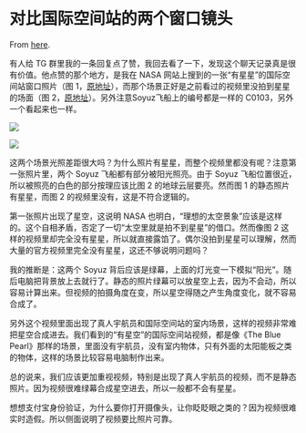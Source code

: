 # 对比国际空间站的两个窗口镜头

From [here](https://yinwang1.substack.com/p/63b).

<span>有人给 TG 群里我的一条回复点了赞，我回去看了一下，发现这个聊天记录真是很有价值。他点赞的那个地方，是我在 NASA 网站上搜到的一张“有星星”的国际空间站窗口照片（图 1，</span>[原地址](https://eol.jsc.nasa.gov/SearchPhotos/photo.pl?mission=ISS029&roll=E&frame=5853)<span>），而那个场景正好是之前看过的视频里没拍到星星的场面（图 2，</span>[原地址](https://youtu.be/SGP6Y0Pnhe4?t=892)<span>）。另外注意Soyuz飞船上的编号都是一样的 C0103，另外一个看起来也一样。</span>

![](https://substackcdn.com/image/fetch/w_1456,c_limit,f_auto,q_auto:good,fl_progressive:steep/https%3A%2F%2Fsubstack-post-media.s3.amazonaws.com%2Fpublic%2Fimages%2F70c95a5c-6496-4f85-991f-d97c09709376_1280x851.jpeg)

![](https://substackcdn.com/image/fetch/w_1456,c_limit,f_auto,q_auto:good,fl_progressive:steep/https%3A%2F%2Fsubstack-post-media.s3.amazonaws.com%2Fpublic%2Fimages%2Fae5866d9-9eae-4a83-a06e-1bcc36697267_1280x898.jpeg)

这两个场景光照差距很大吗？为什么照片有星星，而整个视频里都没有呢？注意第一张照片里，两个 Soyuz 飞船都有部分被阳光照亮。由于 Soyuz 飞船位置很近，所以被照亮的白色的部分按理应该比图 2 的地球云层要亮。然而图 1 的静态照片有星星，而图 2 的视频里没有，这是不符合逻辑的。

第一张照片出现了星空，这说明 NASA 也明白，“理想的太空景象”应该是这样的。这个自相矛盾，否定了一切“太空里就是拍不到星星”的借口。然而像图 2 这样的视频里却完全没有星星，所以就直接露馅了。偶尔没拍到星星可以理解，然而大量的官方视频里完全没有星星，这还不够说明问题吗？

我的推断是：这两个 Soyuz 背后应该是绿幕，上面的灯光变一下模拟“阳光”。随后电脑把背景放上去就行了。静态的照片绿幕可以放星空上去，因为不会动，所以容易计算出来。但视频的拍摄角度在变，所以星空得随之产生角度变化，就不容易合成了。

另外这个视频里面出现了真人宇航员和国际空间站的室内场景，这样的视频非常难把星空合成进去。我们看到的“有星空”的国际空间站视频，都是像《The Blue Pearl》那样的场景，里面没有宇航员，没有室内物体，只有外面的太阳能板之类的物体，这样的场景比较容易电脑制作出来。

总的说来，我们应该更加重视视频，特别是出现了真人宇航员的视频，而不是静态照片。因为视频很难绿幕合成星空进去，所以一般都不会有星星。

想想支付宝身份验证，为什么要你打开摄像头，让你眨眨眼之类的？因为视频很难实时造假。所以侧面说明了视频要比照片可靠。
